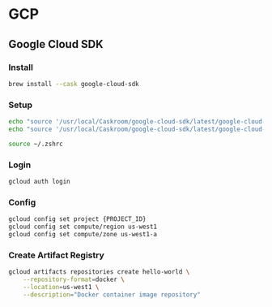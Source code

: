 # GCP
## Google Cloud SDK
### Install
```zsh
brew install --cask google-cloud-sdk
```
### Setup
```zsh
echo "source '/usr/local/Caskroom/google-cloud-sdk/latest/google-cloud-sdk/path.zsh.inc'" >> ~/.zshrc
echo "source '/usr/local/Caskroom/google-cloud-sdk/latest/google-cloud-sdk/completion.zsh.inc'" >> ~/.zshrc

source ~/.zshrc
```
### Login
```zsh
gcloud auth login
```
### Config
```zsh
gcloud config set project {PROJECT_ID}
gcloud config set compute/region us-west1
gcloud config set compute/zone us-west1-a
```
### Create Artifact Registry
```zsh
gcloud artifacts repositories create hello-world \
    --repository-format=docker \
    --location=us-west1 \
    --description="Docker container image repository"
```
